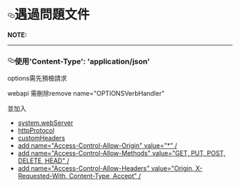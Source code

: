 <h1><svg
            class="octicon octicon-link" viewBox="0 0 16 16" version="1.1" width="16" height="16" aria-hidden="true">
            <path fill-rule="evenodd"
                d="M4 9h1v1H4c-1.5 0-3-1.69-3-3.5S2.55 3 4 3h4c1.45 0 3 1.69 3 3.5 0 1.41-.91 2.72-2 3.25V8.59c.58-.45 1-1.27 1-2.09C10 5.22 8.98 4 8 4H4c-.98 0-2 1.22-2 2.5S3 9 4 9zm9-3h-1v1h1c1 0 2 1.22 2 2.5S13.98 12 13 12H9c-.98 0-2-1.22-2-2.5 0-.83.42-1.64 1-2.09V6.25c-1.09.53-2 1.84-2 3.25C6 11.31 7.55 13 9 13h4c1.45 0 3-1.69 3-3.5S14.5 6 13 6z">
            </path>
        </svg>遇過問題文件</h1>

<p><strong>NOTE:</strong></p>

<hr>

<h3 ><svg
            class="octicon octicon-link" viewBox="0 0 16 16" version="1.1" width="16" height="16" aria-hidden="true">
            <path fill-rule="evenodd"
                d="M4 9h1v1H4c-1.5 0-3-1.69-3-3.5S2.55 3 4 3h4c1.45 0 3 1.69 3 3.5 0 1.41-.91 2.72-2 3.25V8.59c.58-.45 1-1.27 1-2.09C10 5.22 8.98 4 8 4H4c-.98 0-2 1.22-2 2.5S3 9 4 9zm9-3h-1v1h1c1 0 2 1.22 2 2.5S13.98 12 13 12H9c-.98 0-2-1.22-2-2.5 0-.83.42-1.64 1-2.09V6.25c-1.09.53-2 1.84-2 3.25C6 11.31 7.55 13 9 13h4c1.45 0 3-1.69 3-3.5S14.5 6 13 6z">
            </path>
        </svg>使用'Content-Type': 'application/json'</br></h3>
<p>options需先預檢請求</p>
<p>webapi 需刪除remove name="OPTIONSVerbHandler"</p>
<p>並加入</p>
<ul>
    <li><a href="#">system.webServer</a></li>   
    <li><a href="#">httpProtocol</a></li>      
             <li><a href="#">customHeaders</a></li>        
                <li><a href="#">add name="Access-Control-Allow-Origin" value="*" /</a></li>
                <li><a href="#">add name="Access-Control-Allow-Methods" value="GET, PUT, POST, DELETE, HEAD" /</a></li>
              <li><a href="#">add name="Access-Control-Allow-Headers" value="Origin, X-Requested-With, Content-Type, Accept" /</a>                      </li>                     
 </ul>

